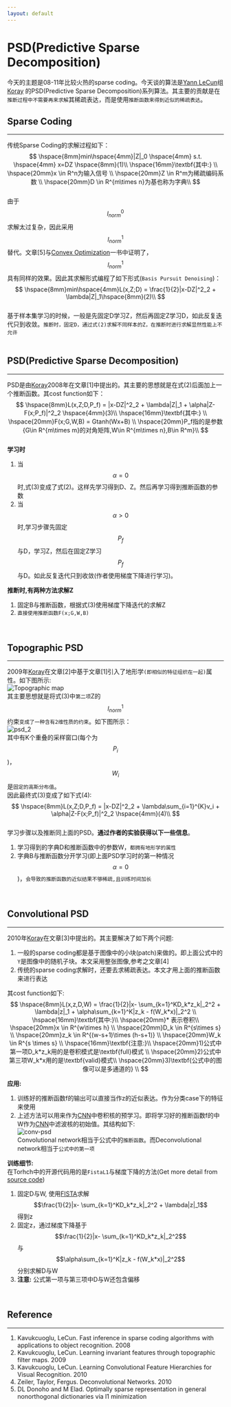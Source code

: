 ```yaml
---
layout: default
---
```


__PSD(Predictive Sparse Decomposition)__
========
今天的主题是08-11年比较火热的sparse coding。今天谈的算法是[Yann LeCun](http://yann.lecun.com)组[Koray](http://koray.kavukcuoglu.org/index.html)
的PSD(Predictive Sparse Decomposition)系列算法。其主要的贡献是在`推断过程中不需要再来求解`其稀疏表达，而是使用`推断函数来得到近似的稀疏表达`。

__Sparse Coding__
-------    
---   
传统Sparse Coding的求解过程如下：    
$$
\hspace{8mm}min\hspace{4mm}|Z|_0 \hspace{4mm} s.t. \hspace{4mm} x=DZ     \hspace{8mm}(1)\\
\hspace{16mm}\textbf{其中:}  \\
\hspace{20mm}x \in R^n为输入信号  \\
\hspace{20mm}Z \in R^m为稀疏编码系数  \\
\hspace{20mm}D \in R^{m\times n}为基也称为字典\\
$$    
由于$$l^0_{norm}$$求解太过复杂，因此采用$$l^1_{norm}$$替代。文章[5]与[Convex Optimization](http://stanford.edu/~boyd/cvxbook/)一书中证明了，$$l^1_{norm}$$具有同样的效果。因此其求解形式编程了如下形式(`Basis Pursuit Denoising`)：    
$$
\hspace{8mm}min\hspace{4mm}L(x,Z;D) = \frac{1}{2}|x-DZ|^2_2 + \lambda|Z|_1\hspace{8mm}(2)\\
$$    
基于样本集学习的时候，一般是先固定D学习Z，然后再固定Z学习D，如此反复迭代只到收敛。`推断时，固定D，通过式(2)求解不同样本的Z，在推断时进行求解显然性能上不允许`    
<br />    

__PSD(Predictive Sparse Decomposition)__    
-------    
---   
PSD是由[Koray](http://koray.kavukcuoglu.org/index.html)2008年在文章[1]中提出的。其主要的思想就是在式(2)后面加上一个推断函数。其cost function如下：    
$$
\hspace{8mm}L(x,Z;D,P_f) = |x-DZ|^2_2 + \lambda|Z|_1 + \alpha|Z-F(x;P_f)|^2_2 \hspace{4mm}(3)\\
\hspace{16mm}\textbf{其中:} \\
\hspace{20mm}F(x;G,W,B) = Gtanh(Wx+B) \\
\hspace{20mm}P_f指的是参数{G\in R^{m\times m}的对角矩阵,W\in R^{m\times n},B\in R^m}\\
$$    
__学习时__    

1.  当$$\alpha=0$$时,式(3)变成了式(2)。这样先学习得到D、Z。然后再学习得到推断函数的参数    
2.  当$$\alpha>0$$时,学习步骤先固定$$P_f$$与D，学习Z，然后在固定Z学习$$P_f$$与D。如此反复迭代只到收敛(作者使用梯度下降进行学习)。        

__推断时,有两种方法求解Z__    

1.  固定B与推断函数，根据式(3)使用梯度下降迭代的求解Z    
2.  `直接使用推断函数F(x;G,W,B)`    
<br />       

__Topographic PSD__
-------    
---   
2009年[Koray](http://koray.kavukcuoglu.org/index.html)在文章[2]中基于文章[1]引入了地形学`(即相似的特征组织在一起)`属性。如下图所示:    
![Topographic map](./img/psd_1.png)    
其主要思想就是将式(3)中`第二项`Z的$$l^1_{norm}$$约束`变成了一种含有2维性质的约束`。如下图所示：    
![psd_2](./img/psd_2.png)     
其中有K个重叠的采样窗口(每个为$$P_i$$)，$$W_i$$是`固定的高斯分布值`。    
因此最终式(3)变成了如下式(4):    
$$
\hspace{8mm}L(x,Z;D,P_f) = |x-DZ|^2_2 + \lambda\sum_{i=1}^{K}v_i + \alpha|Z-F(x;P_f)|^2_2 \hspace{4mm}(4)\\
$$    
学习步骤以及推断同上面的PSD。__通过作者的实验获得以下一些信息__。      
  
1.  学习得到的字典D和推断函数中的参数W，`都拥有地形学的属性`    
2.  字典B与推断函数分开学习(即上面PSD学习时的第一种情况$$\alpha=0$$)，`会导致的推断函数的近似结果不够稀疏,且训练时间加长`    
<br />    

__Convolutional PSD__
-------    
---   
2010年[Koray](http://koray.kavukcuoglu.org/index.html)在文章[3]中提出的。其主要解决了如下两个问题:    

1.  一般的sparse coding都是基于图像中的小块(patch)来做的。即上面公式中的`Y`是图像中的随机子块。本文采用整张图像,参考之文章[4]
2.  传统的sparse coding求解时，还要去求稀疏表达。本文才用上面的推断函数来进行表达    

其cost function如下:        
$$
\hspace{8mm}L(x,z,D,W) = \frac{1}{2}|x- \sum_{k=1}^KD_k*z_k|_2^2 + \lambda|z|_1 + \alpha\sum_{k=1}^K|z_k - f(W_k*x)|_2^2 \\
\hspace{16mm}\textbf{其中:}\\
\hspace{20mm}* 表示卷积\\
\hspace{20mm}x \in R^{w\times h} \\
\hspace{20mm}D_k \in R^{s\times s}  \\
\hspace{20mm}z_k \in R^{(w-s+1)\times (h-s+1)} \\
\hspace{20mm}W_k \in R^{s \times s} \\
\hspace{16mm}\textbf{注意:}\\
\hspace{20mm}1)公式中第一项D_k*z_k用的是卷积模式是\textbf{full}模式 \\
\hspace{20mm}2)公式中第三项W_k*x用的是\textbf{valid}模式\\
\hspace{20mm}3)\textbf{公式中的图像可以是多通道的} \\
$$        

__应用:__         

1.  训练好的推断函数f的输出可以直接当作z的近似表达。作为分类case下的特征来使用    
2.  上述方法可以用来作为[CNN](./cnn.html)中卷积核的预学习。即将学习好的推断函数f的中W作为[CNN](./cnn.html)中滤波核的初始值。其结构如下:    
![conv-psd](./img/conv-psd.png)    
Convolutional network相当于公式中的`推断函数`。而Deconvolutional network相当于`公式中的第一项`    

__训练细节:__   
在Torhch中的开源代码用的是`FistaL1`与梯度下降的方法(Get more detail from [source code](https://github.com/koraykv/unsup))     
1. 固定D与W, 使用[FISTA](../optim/fista.html)求解$$\frac{1}{2}|x- \sum_{k=1}^KD_k*z_k|_2^2 + \lambda|z|_1$$得到z    
2. 固定z，通过梯度下降基于$$\frac{1}{2}|x- \sum_{k=1}^KD_k*z_k|_2^2$$与$$\alpha\sum_{k=1}^K|z_k - f(W_k*x)|_2^2$$分别求解D与W    
3. __注意:__ 公式第一项与第三项中D与W还包含偏移
    
<br />    

__Reference__
-------    
---     

1.  Kavukcuoglu, LeCun. Fast inference in sparse coding algorithms with applications to object recognition. 2008         
2.  Kavukcuoglu, LeCun. Learning invariant features through topographic filter maps. 2009     
3.  Kavukcuoglu, LeCun. Learning Convolutional Feature Hierarchies for Visual Recognition. 2010      
4.  Zeiler, Taylor, Fergus. Deconvolutional Networks. 2010    
5.  DL Donoho and M Elad. Optimally sparse representation in general nonorthogonal dictionaries via l1 minimization   
